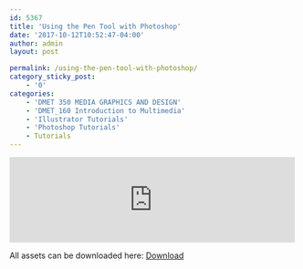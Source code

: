 ```yaml
---
id: 5367
title: 'Using the Pen Tool with Photoshop'
date: '2017-10-12T10:52:47-04:00'
author: admin
layout: post

permalink: /using-the-pen-tool-with-photoshop/
category_sticky_post:
    - '0'
categories:
    - 'DMET 350 MEDIA GRAPHICS AND DESIGN'
    - 'DMET_160 Introduction to Multimedia'
    - 'Illustrator Tutorials'
    - 'Photoshop Tutorials'
    - Tutorials
---
```


<iframe class="vide" allow="accelerometer; autoplay; clipboard-write; encrypted-media; gyroscope; picture-in-picture; web-share" allowfullscreen="" frameborder="0" loading="lazy" referrerpolicy="strict-origin-when-cross-origin" src="https://www.youtube.com/embed/XTPp95bFSc0?feature=oembed" title="Using the Pen Tool in Adobe Photoshop CC" width="500"></iframe>

All assets can be downloaded here: [Download](https://www.dropbox.com/sh/xsh5r1gsz2xqnkn/AAAvhKCxB1bN6XSeoVhGQAGsa?dl=0)